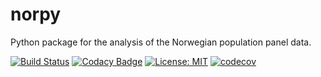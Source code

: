 # norpy

Python package for the analysis of the Norwegian population panel data.

[![Build Status](https://travis-ci.org/OpenSourceEconomics/norpy.svg?branch=master)](https://travis-ci.org/OpenSourceEconomics/norpy) [![Codacy Badge](https://api.codacy.com/project/badge/Grade/6872a84d76b94bde9edaac91d92ddbc3)](https://www.codacy.com/app/OpenSourceEconomics/norpy?utm_source=github.com&amp;utm_medium=referral&amp;utm_content=OpenSourceEconomics/norpy&amp;utm_campaign=Badge_Grade) [![License: MIT](https://img.shields.io/badge/License-MIT-blue.svg)](https://github.com/OpenSourceEconomics/norpy/blob/master/LICENSE) [![codecov](https://codecov.io/gh/OpenSourceEconomics/norpy/branch/master/graph/badge.svg)](https://codecov.io/gh/OpenSourceEconomics/norpy)
